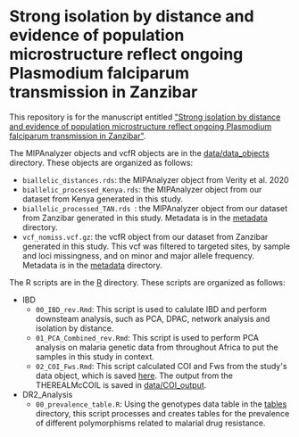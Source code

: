 # Strong isolation by distance and evidence of population microstructure reflect ongoing Plasmodium falciparum transmission in Zanzibar

This repository is for the manuscript entitled ["Strong isolation by distance and evidence of population microstructure reflect ongoing Plasmodium falciparum transmission in Zanzibar"](https://elifesciences.org/reviewed-preprints/90173).

The MIPAnalyzer objects and vcfR objects are in the [data/data_objects](https://github.com/sconnelly007/TAN_MIP/tree/main/data/data_objects) directory. These objects are organized as follows:
- `biallelic_distances.rds`: the MIPAnalyzer object from Verity et al. 2020
- `biallelic_processed_Kenya.rds`: the MIPAnalyzer object from our dataset from Kenya generated in this study.
- `biallelic_processed_TAN.rds `: the MIPAnalyzer object from our dataset from Zanzibar generated in this study. Metadata is in the [metadata](https://github.com/sconnelly007/TAN_MIP/tree/main/data/metadata) directory.
- `vcf_nomiss.vcf.gz`: the vcfR object from our dataset from Zanzibar generated in this study. This vcf was filtered to targeted sites, by sample and loci missingness, and on minor and major allele frequency. Metadata is in the [metadata](https://github.com/sconnelly007/TAN_MIP/tree/main/data/metadata) directory.


The R scripts are in the [R](https://github.com/sconnelly007/TAN_MIP/tree/main/R) directory. These scripts are organized as follows:
- IBD
    - `00_IBD_rev.Rmd`: This script is used to calulate IBD and perform downsteam analysis, such as PCA, DPAC, network analysis and isolation by distance.
    - `01_PCA_Combined_rev.Rmd`: This script is used to perform PCA analysis on malaria genetic data from throughout Africa to put the samples in this study in context.
    - `02_COI_Fws.Rmd`: This script calculated COI and Fws from the study's data object, which is saved [here](https://github.com/sconnelly007/TAN_MIP/tree/main/data/data_objects/vcf_nomiss.vcf.gz). The output from the THEREALMcCOIL is saved in [data/COI_output](https://github.com/sconnelly007/TAN_MIP/tree/main/data/COI_output).
- DR2_Analysis
    - `00_prevalence_table.R`: Using the genotypes data table in the [tables](https://github.com/sconnelly007/TAN_MIP/tree/main/data) directory, this script processes and creates tables for the prevalence of different polymorphisms related to malarial drug resistance. 

